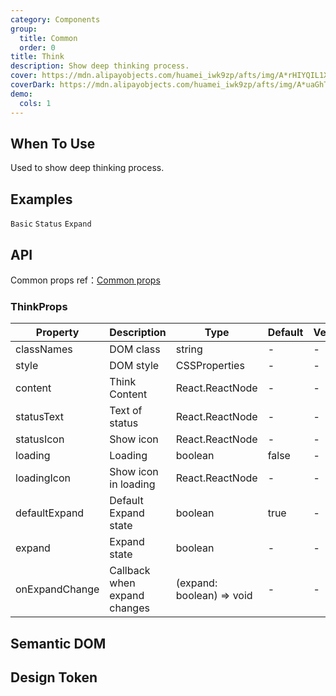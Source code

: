 ```yaml
---
category: Components
group:
  title: Common
  order: 0
title: Think
description: Show deep thinking process.
cover: https://mdn.alipayobjects.com/huamei_iwk9zp/afts/img/A*rHIYQIL1X-QAAAAAAAAAAAAADgCCAQ/original
coverDark: https://mdn.alipayobjects.com/huamei_iwk9zp/afts/img/A*uaGhTY1-LL0AAAAAAAAAAAAADgCCAQ/original
demo:
  cols: 1
---
```


## When To Use

Used to show deep thinking process.

## Examples

<!-- prettier-ignore -->
<code src="./demo/basic.tsx">Basic</code>
<code src="./demo/status.tsx">Status</code>
<code src="./demo/expand.tsx">Expand</code>

## API

Common props ref：[Common props](/docs/react/common-props)

### ThinkProps

| Property       | Description                  | Type                      | Default | Version |
| -------------- | ---------------------------- | ------------------------- | ------- | ------- |
| classNames     | DOM class                    | string                    | -       | -       |
| style          | DOM style                    | CSSProperties             | -       | -       |
| content        | Think Content                | React.ReactNode           | -       | -       |
| statusText     | Text of status               | React.ReactNode           | -       | -       |
| statusIcon     | Show icon                    | React.ReactNode           | -       | -       |
| loading        | Loading                      | boolean                   | false   | -       |
| loadingIcon    | Show icon in loading         | React.ReactNode           | -       | -       |
| defaultExpand  | Default Expand state         | boolean                   | true    | -       |
| expand         | Expand state                 | boolean                   | -       | -       |
| onExpandChange | Callback when expand changes | (expand: boolean) => void | -       | -       |

## Semantic DOM

## Design Token
